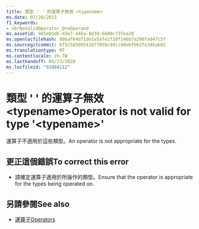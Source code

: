 ```yaml
---
title: 類型 ' ' 的運算子無效 <typename>
ms.date: 07/20/2015
f1_keywords:
- vbrNoValidOperator_OneOperand
ms.assetid: 9d5e01db-d3e7-446a-8d39-6600c73fea20
ms.openlocfilehash: 806af64df1de1e5afe1f20f146b7a290fa947c5f
ms.sourcegitcommit: bf5c5850654187705bc94cc40ebfb62fe346ab02
ms.translationtype: MT
ms.contentlocale: zh-TW
ms.lasthandoff: 09/23/2020
ms.locfileid: "91084212"
---
```

# <a name="operator-is-not-valid-for-type-typename"></a><span data-ttu-id="cf7da-102">類型 ' ' 的運算子無效 \<typename></span><span class="sxs-lookup"><span data-stu-id="cf7da-102">Operator is not valid for type '\<typename>'</span></span>

<span data-ttu-id="cf7da-103">運算子不適用於這些類型。</span><span class="sxs-lookup"><span data-stu-id="cf7da-103">An operator is not appropriate for the types.</span></span>  
  
## <a name="to-correct-this-error"></a><span data-ttu-id="cf7da-104">更正這個錯誤</span><span class="sxs-lookup"><span data-stu-id="cf7da-104">To correct this error</span></span>  
  
- <span data-ttu-id="cf7da-105">請確定運算子適用於所操作的類型。</span><span class="sxs-lookup"><span data-stu-id="cf7da-105">Ensure that the operator is appropriate for the types being operated on.</span></span>  
  
## <a name="see-also"></a><span data-ttu-id="cf7da-106">另請參閱</span><span class="sxs-lookup"><span data-stu-id="cf7da-106">See also</span></span>

- [<span data-ttu-id="cf7da-107">運算子</span><span class="sxs-lookup"><span data-stu-id="cf7da-107">Operators</span></span>](../language-reference/operators/index.md)
